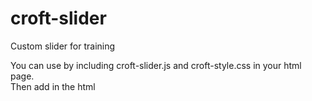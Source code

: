 # croft-slider
Custom slider for training

You can use by including croft-slider.js and croft-style.css in your html page.<br>
Then add in the html <script> tag:<br>
<script><br>
  const croftSlider = new CroftSlider({<br>
     slider: '.slider', // insert the slider class<br>
     slide: '.slide', // insert the slide class<br>
     slidesToShow: 3 // count of slides on the page<br>
  });<br>
 </script><br>
